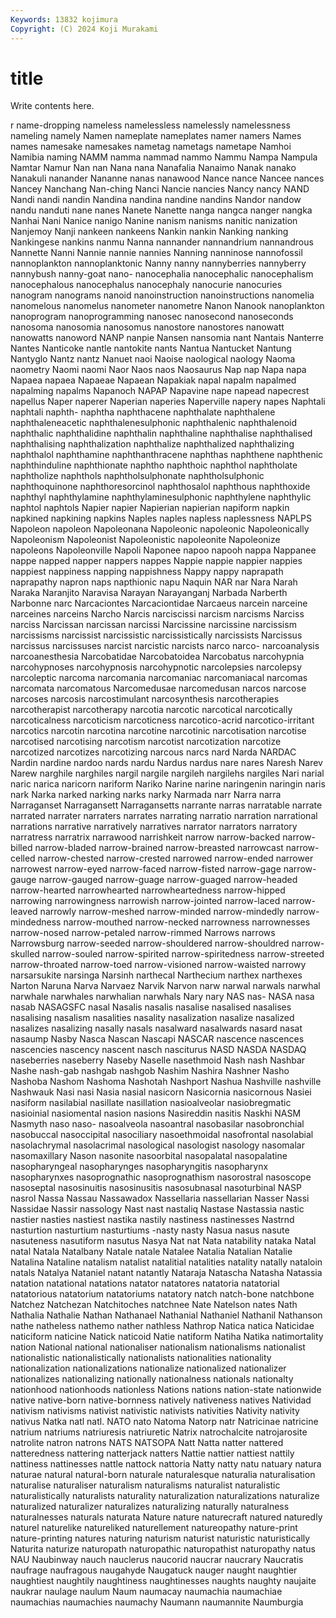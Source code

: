 ```yaml
---
Keywords: 13832 kojimura
Copyright: (C) 2024 Koji Murakami
---
```


# title

Write contents here.



r name-dropping nameless namelessless namelessly namelessness nameling namely Namen
nameplate nameplates namer namers Names names namesake namesakes nametag nametags
nametape Namhoi Namibia naming NAMM namma nammad nammo Nammu Nampa
Nampula Namtar Namur Nan nan Nana nana Nanafalia Nanaimo Nanak
nanako Nanakuli nanander Nananne nanas nanawood Nance nance Nancee nances
Nancey Nanchang Nan-ching Nanci Nancie nancies Nancy nancy NAND Nandi
nandi nandin Nandina nandina nandine nandins Nandor nandow nandu nanduti
nane nanes Nanete Nanette nanga nangca nanger nangka Nanhai Nani
Nanice nanigo Nanine nanism nanisms nanitic nanization Nanjemoy Nanji nankeen
nankeens Nankin nankin Nanking nanking Nankingese nankins nanmu Nanna nannander
nannandrium nannandrous Nannette Nanni Nannie nannie nannies Nanning nanninose nannofossil
nannoplankton nannoplanktonic Nanny nanny nannyberries nannyberry nannybush nanny-goat nano- nanocephalia
nanocephalic nanocephalism nanocephalous nanocephalus nanocephaly nanocurie nanocuries nanogram nanograms nanoid
nanoinstruction nanoinstructions nanomelia nanomelous nanomelus nanometer nanometre Nanon Nanook nanoplankton
nanoprogram nanoprogramming nanosec nanosecond nanoseconds nanosoma nanosomia nanosomus nanostore nanostores
nanowatt nanowatts nanoword NANP nanpie Nansen nansomia nant Nantais Nanterre
Nantes Nanticoke nantle nantokite nants Nantua Nantucket Nantung Nantyglo Nantz
nantz Nanuet naoi Naoise naological naology Naoma naometry Naomi naomi
Naor Naos naos Naosaurus Nap nap Napa napa Napaea napaea
Napaeae Napaean Napakiak napal napalm napalmed napalming napalms Napanoch NAPAP
Napavine nape napead napecrest napellus Naper naperer Naperian naperies Naperville
napery napes Naphtali naphtali naphth- naphtha naphthacene naphthalate naphthalene naphthaleneacetic
naphthalenesulphonic naphthalenic naphthalenoid naphthalic naphthalidine naphthalin naphthaline naphthalise naphthalised naphthalising
naphthalization naphthalize naphthalized naphthalizing naphthalol naphthamine naphthanthracene naphthas naphthene naphthenic
naphthinduline naphthionate naphtho naphthoic naphthol naphtholate naphtholize naphthols naphtholsulphonate naphtholsulphonic
naphthoquinone naphthoresorcinol naphthosalol naphthous naphthoxide naphthyl naphthylamine naphthylaminesulphonic naphthylene naphthylic
naphtol naphtols Napier napier Napierian napierian napiform napkin napkined napkining
napkins Naples naples napless naplessness NAPLPS Napoleon napoleon Napoleonana Napoleonic
napoleonic Napoleonically Napoleonism Napoleonist Napoleonistic napoleonite Napoleonize napoleons Napoleonville Napoli
Naponee napoo napooh nappa Nappanee nappe napped napper nappers nappes
Nappie nappie nappier nappies nappiest nappiness napping nappishness Nappy nappy
naprapath naprapathy napron naps napthionic napu Naquin NAR nar Nara
Narah Naraka Naranjito Naravisa Narayan Narayanganj Narbada Narberth Narbonne narc
Narcaciontes Narcaciontidae Narcaeus narcein narceine narceines narceins Narcho Narcis narciscissi
narcism narcisms Narciss narciss Narcissan narcissan narcissi Narcissine narcissine narcissism
narcissisms narcissist narcissistic narcissistically narcissists Narcissus narcissus narcissuses narcist narcistic
narcists narco narco- narcoanalysis narcoanesthesia Narcobatidae Narcobatoidea Narcobatus narcohypnia narcohypnoses
narcohypnosis narcohypnotic narcolepsies narcolepsy narcoleptic narcoma narcomania narcomaniac narcomaniacal narcomas
narcomata narcomatous Narcomedusae narcomedusan narcos narcose narcoses narcosis narcostimulant narcosynthesis
narcotherapies narcotherapist narcotherapy narcotia narcotic narcotical narcotically narcoticalness narcoticism narcoticness
narcotico-acrid narcotico-irritant narcotics narcotin narcotina narcotine narcotinic narcotisation narcotise narcotised
narcotising narcotism narcotist narcotization narcotize narcotized narcotizes narcotizing narcous narcs
nard Narda NARDAC Nardin nardine nardoo nards nardu Nardus nardus
nare nares Naresh Narev Narew narghile narghiles nargil nargile nargileh
nargilehs nargiles Nari narial naric narica naricorn nariform Nariko Narine
narine naringenin naringin naris nark Narka narked narking narks narky
Narmada narr Narra narra Narraganset Narragansett Narragansetts narrante narras narratable
narrate narrated narrater narraters narrates narrating narratio narration narrational narrations
narrative narratively narratives narrator narrators narratory narratress narratrix narrawood narrishkeit
narrow narrow-backed narrow-billed narrow-bladed narrow-brained narrow-breasted narrowcast narrow-celled narrow-chested narrow-crested
narrowed narrow-ended narrower narrowest narrow-eyed narrow-faced narrow-fisted narrow-gage narrow-gauge narrow-gauged
narrow-guage narrow-guaged narrow-headed narrow-hearted narrowhearted narrowheartedness narrow-hipped narrowing narrowingness narrowish
narrow-jointed narrow-laced narrow-leaved narrowly narrow-meshed narrow-minded narrow-mindedly narrow-mindedness narrow-mouthed narrow-necked
narrowness narrownesses narrow-nosed narrow-petaled narrow-rimmed Narrows narrows Narrowsburg narrow-seeded narrow-shouldered
narrow-shouldred narrow-skulled narrow-souled narrow-spirited narrow-spiritedness narrow-streeted narrow-throated narrow-toed narrow-visioned narrow-waisted
narrowy narsarsukite narsinga Narsinh narthecal Narthecium narthex narthexes Narton Naruna
Narva Narvaez Narvik Narvon narw narwal narwals narwhal narwhale narwhales
narwhalian narwhals Nary nary NAS nas- NASA nasa nasab NASAGSFC
nasal Nasalis nasalis nasalise nasalised nasalises nasalising nasalism nasalities nasality
nasalization nasalize nasalized nasalizes nasalizing nasally nasals nasalward nasalwards nasard
nasat nasaump Nasby Nasca Nascan Nascapi NASCAR nascence nascences nascencies
nascency nascent nasch nasciturus NASD NASDA NASDAQ naseberries naseberry Naseby
Naselle nasethmoid Nash nash Nashbar Nashe nash-gab nashgab nashgob Nashim
Nashira Nashner Nasho Nashoba Nashom Nashoma Nashotah Nashport Nashua Nashville
nashville Nashwauk Nasi nasi Nasia nasial nasicorn Nasicornia nasicornous Nasiei
nasiform nasilabial nasillate nasillation nasioalveolar nasiobregmatic nasioinial nasiomental nasion nasions
Nasireddin nasitis Naskhi NASM Nasmyth naso naso- nasoalveola nasoantral nasobasilar
nasobronchial nasobuccal nasoccipital nasociliary nasoethmoidal nasofrontal nasolabial nasolachrymal nasolacrimal nasological
nasologist nasology nasomalar nasomaxillary Nason nasonite nasoorbital nasopalatal nasopalatine nasopharyngeal
nasopharynges nasopharyngitis nasopharynx nasopharynxes nasoprognathic nasoprognathism nasorostral nasoscope nasoseptal nasosinuitis
nasosinusitis nasosubnasal nasoturbinal NASP nasrol Nassa Nassau Nassawadox Nassellaria nassellarian
Nasser Nassi Nassidae Nassir nassology Nast nast nastaliq Nastase Nastassia
nastic nastier nasties nastiest nastika nastily nastiness nastinesses Nastrnd nasturtion
nasturtium nasturtiums -nasty nasty Nasua nasus nasute nasuteness nasutiform nasutus
Nasya Nat nat Nata natability nataka Natal natal Natala Natalbany
Natale natale Natalee Natalia Natalian Natalie Natalina Nataline natalism natalist
natalitial natalities natality natally nataloin natals Natalya Nataniel natant natantly
Nataraja Natascha Natasha Natassia natation natational natations natator natatores natatoria
natatorial natatorious natatorium natatoriums natatory natch natch-bone natchbone Natchez Natchezan
Natchitoches natchnee Nate Natelson nates Nath Nathalia Nathalie Nathan Nathanael
Nathanial Nathaniel Nathanil Nathanson nathe natheless nathemo nather nathless Nathrop
Natica natica Naticidae naticiform naticine Natick naticoid Natie natiform Natiha
Natika natimortality nation National national nationaliser nationalism nationalisms nationalist nationalistic
nationalistically nationalists nationalities nationality nationalization nationalizations nationalize nationalized nationalizer nationalizes
nationalizing nationally nationalness nationals nationalty nationhood nationhoods nationless Nations nations
nation-state nationwide native native-born native-bornness natively nativeness natives Natividad nativism
nativisms nativist nativistic nativists nativities Nativity nativity nativus Natka natl
natl. NATO nato Natoma Natorp natr Natricinae natricine natrium natriums
natriuresis natriuretic Natrix natrochalcite natrojarosite natrolite natron natrons NATS NATSOPA
Natt Natta natter nattered natteredness nattering natterjack natters Nattie nattier
nattiest nattily nattiness nattinesses nattle nattock nattoria Natty natty natu
natuary natura naturae natural natural-born naturale naturalesque naturalia naturalisation naturalise
naturaliser naturalism naturalisms naturalist naturalistic naturalistically naturalists naturality naturalization naturalizations
naturalize naturalized naturalizer naturalizes naturalizing naturally naturalness naturalnesses naturals naturata
Nature nature naturecraft natured naturedly naturel naturelike natureliked naturellement natureopathy
nature-print nature-printing natures naturing naturism naturist naturistic naturistically Naturita naturize
naturopath naturopathic naturopathist naturopathy natus NAU Naubinway nauch nauclerus naucorid
naucrar naucrary Naucratis naufrage naufragous naugahyde Naugatuck nauger naught naughtier
naughtiest naughtily naughtiness naughtinesses naughts naughty naujaite naukrar naulage naulum
Naum naumacay naumachia naumachiae naumachias naumachies naumachy Naumann naumannite Naumburgia
